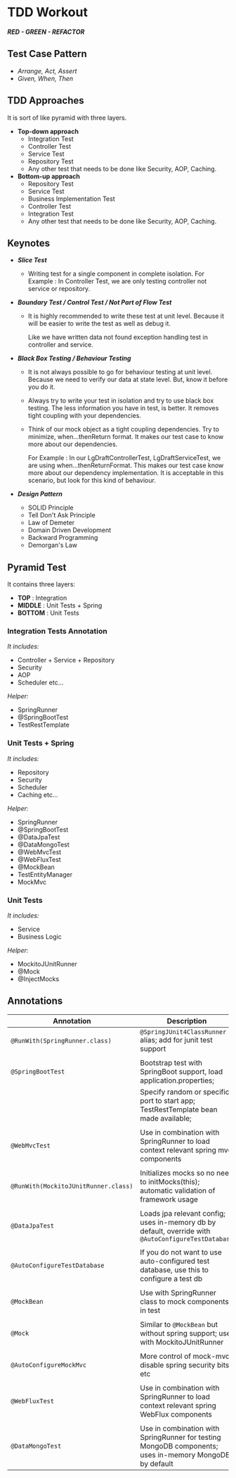 # TDD Workout
***RED - GREEN - REFACTOR***

## Test Case Pattern
- *Arrange, Act, Assert*
- *Given, When, Then*

## TDD Approaches
It is sort of like pyramid with three layers.
     
- **Top-down approach**
    - Integration Test
    - Controller Test
    - Service Test
    - Repository Test
    - Any other test that needs to be done like Security, AOP, Caching.
- **Bottom-up approach**
    - Repository Test
    - Service Test
    - Business Implementation Test
    - Controller Test
    - Integration Test
    - Any other test that needs to be done like Security, AOP, Caching.

## Keynotes
- ***Slice Test***
    - Writing test for a single component in complete isolation.
    For Example : In Controller Test, we are only testing controller not service or repository.

- ***Boundary Test / Control Test / Not Part of Flow Test***
    - It is highly recommended to write these test at unit level. Because it will be
    easier to write the test as well as debug it.
    
        Like we have written data not found exception handling test in controller and service.

- ***Black Box Testing / Behaviour Testing***
    - It is not always possible to go for behaviour testing at unit level. Because we need to verify
        our data at state level. But, know it before you do it.

    - Always try to write your test in isolation and try to use black box testing. The less information you have in test, is better. It removes tight coupling with your dependencies.

    - Think of our mock object as a tight coupling dependencies. Try to minimize, when...thenReturn format. It makes our test case to know more about our dependencies.

        For Example : In our LgDraftControllerTest, LgDraftServiceTest, we are using when...thenReturnFormat. This makes our test case know more about our dependency implementation.
        It is acceptable in this scenario, but look for this kind of behaviour.

- ***Design Pattern***
    - SOLID Principle
    - Tell Don't Ask Principle
    - Law of Demeter
    - Domain Driven Development
    - Backward Programming
    - Demorgan's Law

## Pyramid Test
It contains three layers:
- **TOP** : Integration
- **MIDDLE** : Unit Tests + Spring
- **BOTTOM** : Unit Tests

### Integration Tests Annotation
*It includes:*
- Controller + Service + Repository
- Security
- AOP
- Scheduler etc...

*Helper:*
- SpringRunner
- @SpringBootTest
- TestRestTemplate

### Unit Tests + Spring
*It includes:*
- Repository
- Security
- Scheduler
- Caching etc...

*Helper:*
- SpringRunner
- @SpringBootTest
- @DataJpaTest
- @DataMongoTest
- @WebMvcTest
- @WebFluxTest
- @MockBean
- TestEntityManager
- MockMvc

### Unit Tests
*It includes:*
- Service
- Business Logic

*Helper:*
- MockitoJUnitRunner
- @Mock
- @InjectMocks

## Annotations

| Annotation                          | Description
|-------------------------------      |--------------
|`@RunWith(SpringRunner.class)`       | `@SpringJUnit4ClassRunner` alias; add for junit test support
|   	                              |
|`@SpringBootTest`  	              | Bootstrap test with SpringBoot support, load application.properties;
|  	                                  | Specify random or specific port to start app; TestRestTemplate bean made available;
|                                     |
|`@WebMvcTest`   	                  | Use in combination with SpringRunner to load context relevant spring mvc components
|                                     |
|`@RunWith(MockitoJUnitRunner.class)` | Initializes mocks so no need to initMocks(this); automatic validation of framework usage
|                                     |
|`@DataJpaTest`   	                  | Loads jpa relevant config; uses in-memory db by default, override with `@AutoConfigureTestDatabase`
|   	                              |
|`@AutoConfigureTestDatabase`   	  | If you do not want to use auto-configured test database, use this to configure a test db
|  	                                  |
|`@MockBean`                          | Use with SpringRunner class to mock components in test
|                                     |
|`@Mock`    	                      | Similar to `@MockBean` but without spring support; use with MockitoJUnitRunner
|  	                                  |
|`@AutoConfigureMockMvc`              | More control of mock-mvc, disable spring security bits etc
|                                     |
|`@WebFluxTest`                       | Use in combination with SpringRunner to load context relevant spring WebFlux components
|                                     |
|`@DataMongoTest`                     | Use in combination with SpringRunner for testing MongoDB components; uses in-memory MongoDB by default
